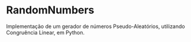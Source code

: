 # RandomNumbers
Implementação de um gerador de números Pseudo-Aleatórios, utilizando Congruência Linear, em Python.
